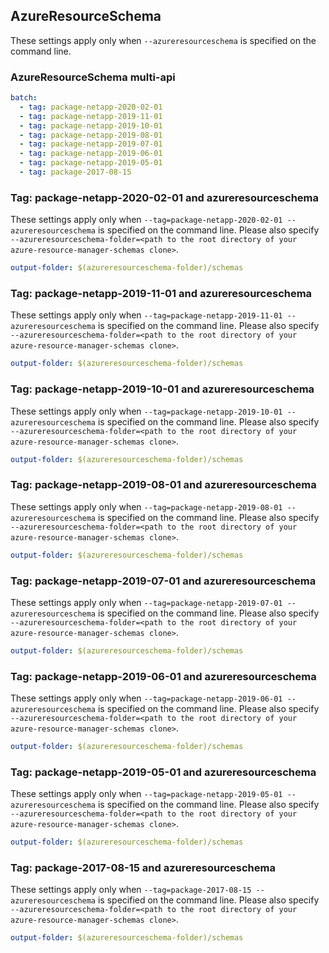 ## AzureResourceSchema

These settings apply only when `--azureresourceschema` is specified on the command line.

### AzureResourceSchema multi-api

``` yaml $(azureresourceschema) && $(multiapi)
batch:
  - tag: package-netapp-2020-02-01
  - tag: package-netapp-2019-11-01
  - tag: package-netapp-2019-10-01
  - tag: package-netapp-2019-08-01
  - tag: package-netapp-2019-07-01
  - tag: package-netapp-2019-06-01
  - tag: package-netapp-2019-05-01
  - tag: package-2017-08-15
```

### Tag: package-netapp-2020-02-01 and azureresourceschema

These settings apply only when `--tag=package-netapp-2020-02-01 --azureresourceschema` is specified on the command line.
Please also specify `--azureresourceschema-folder=<path to the root directory of your azure-resource-manager-schemas clone>`.

``` yaml $(tag) == 'package-netapp-2020-02-01' && $(azureresourceschema)
output-folder: $(azureresourceschema-folder)/schemas
```

### Tag: package-netapp-2019-11-01 and azureresourceschema

These settings apply only when `--tag=package-netapp-2019-11-01 --azureresourceschema` is specified on the command line.
Please also specify `--azureresourceschema-folder=<path to the root directory of your azure-resource-manager-schemas clone>`.

``` yaml $(tag) == 'package-netapp-2019-11-01' && $(azureresourceschema)
output-folder: $(azureresourceschema-folder)/schemas
```

### Tag: package-netapp-2019-10-01 and azureresourceschema

These settings apply only when `--tag=package-netapp-2019-10-01 --azureresourceschema` is specified on the command line.
Please also specify `--azureresourceschema-folder=<path to the root directory of your azure-resource-manager-schemas clone>`.

``` yaml $(tag) == 'package-netapp-2019-10-01' && $(azureresourceschema)
output-folder: $(azureresourceschema-folder)/schemas
```

### Tag: package-netapp-2019-08-01 and azureresourceschema

These settings apply only when `--tag=package-netapp-2019-08-01 --azureresourceschema` is specified on the command line.
Please also specify `--azureresourceschema-folder=<path to the root directory of your azure-resource-manager-schemas clone>`.

``` yaml $(tag) == 'package-netapp-2019-08-01' && $(azureresourceschema)
output-folder: $(azureresourceschema-folder)/schemas
```

### Tag: package-netapp-2019-07-01 and azureresourceschema

These settings apply only when `--tag=package-netapp-2019-07-01 --azureresourceschema` is specified on the command line.
Please also specify `--azureresourceschema-folder=<path to the root directory of your azure-resource-manager-schemas clone>`.

``` yaml $(tag) == 'package-netapp-2019-07-01' && $(azureresourceschema)
output-folder: $(azureresourceschema-folder)/schemas
```

### Tag: package-netapp-2019-06-01 and azureresourceschema

These settings apply only when `--tag=package-netapp-2019-06-01 --azureresourceschema` is specified on the command line.
Please also specify `--azureresourceschema-folder=<path to the root directory of your azure-resource-manager-schemas clone>`.

``` yaml $(tag) == 'package-netapp-2019-06-01' && $(azureresourceschema)
output-folder: $(azureresourceschema-folder)/schemas
```

### Tag: package-netapp-2019-05-01 and azureresourceschema

These settings apply only when `--tag=package-netapp-2019-05-01 --azureresourceschema` is specified on the command line.
Please also specify `--azureresourceschema-folder=<path to the root directory of your azure-resource-manager-schemas clone>`.

``` yaml $(tag) == 'package-netapp-2019-05-01' && $(azureresourceschema)
output-folder: $(azureresourceschema-folder)/schemas
```

### Tag: package-2017-08-15 and azureresourceschema

These settings apply only when `--tag=package-2017-08-15 --azureresourceschema` is specified on the command line.
Please also specify `--azureresourceschema-folder=<path to the root directory of your azure-resource-manager-schemas clone>`.

``` yaml $(tag) == 'package-2017-08-15' && $(azureresourceschema)
output-folder: $(azureresourceschema-folder)/schemas
```


